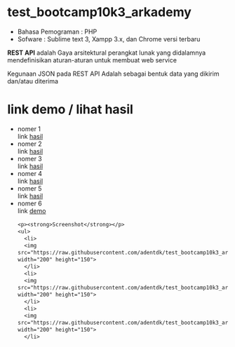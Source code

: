 # test_bootcamp10k3_arkademy
<ul>
  <li>Bahasa Pemograman : PHP</li>
  <li>Sofware : Sublime text 3, Xampp 3.x, dan Chrome versi terbaru</li>
 </ul>
<p><strong>REST API</strong> adalah Gaya arsitektural perangkat lunak yang didalamnya mendefinisikan aturan-aturan untuk membuat web service</p>
<p>Kegunaan JSON pada REST API Adalah sebagai bentuk data yang dikirim dan/atau diterima</p>

# link demo / lihat hasil
<ul>
  <li>
    nomer 1<br>
    link <a href="http://adentdkdemo.epizy.com/tes_bootcamp10k3/soal1.php">hasil</a>
  </li>
  <li>
    nomer 2<br>
    link <a href="http://adentdkdemo.epizy.com/tes_bootcamp10k3/soal2.php">hasil</a>
  </li>
  <li>
    nomer 3<br>
    link <a href="http://adentdkdemo.epizy.com/tes_bootcamp10k3/soal3.php">hasil</a>
  </li>
  <li>
    nomer 4<br>
    link <a href="http://adentdkdemo.epizy.com/tes_bootcamp10k3/soal4.php">hasil</a>
  </li>
  <li>
    nomer 5<br>
    link <a href="http://adentdkdemo.epizy.com/tes_bootcamp10k3/soal5.php">hasil</a>
  </li>
  <li>
    nomer 6<br>
    link <a href="http://adentdkdemo.epizy.com/tes_bootcamp10k3/soal6">demo</a>
    
    <p><strong>Screenshot</strong></p>
    <ul>
      <li>
      <img src="https://raw.githubusercontent.com/adentdk/test_bootcamp10k3_arkademy/master/screenshot/soal61.png" width="200" height="150">  
      </li>
      <li>
      <img src="https://raw.githubusercontent.com/adentdk/test_bootcamp10k3_arkademy/master/screenshot/soal62.png" width="200" height="150">  
      </li>
      <li>
      <img src="https://raw.githubusercontent.com/adentdk/test_bootcamp10k3_arkademy/master/screenshot/soal63.png" width="200" height="150">  
      </li>
  </li>
</ul>
